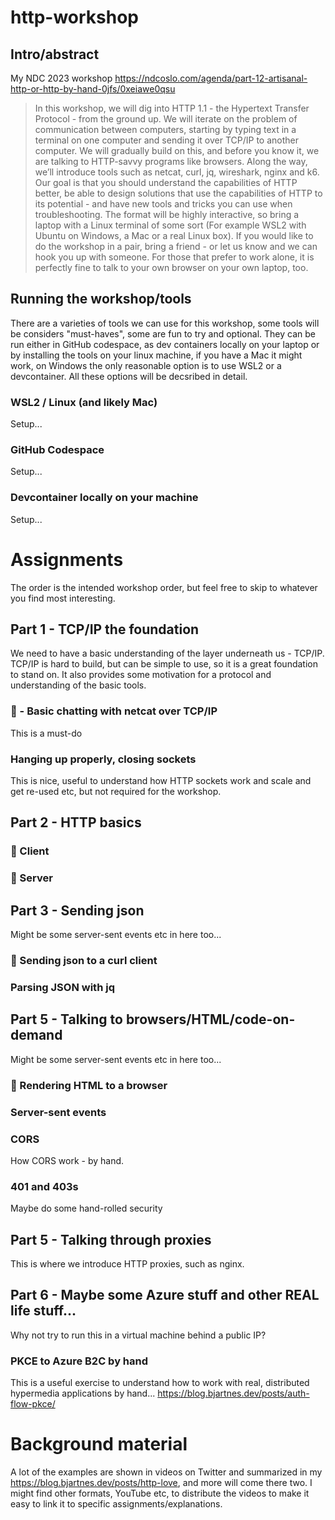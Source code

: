 # http-workshop
## Intro/abstract

My NDC 2023 workshop https://ndcoslo.com/agenda/part-12-artisanal-http-or-http-by-hand-0jfs/0xeiawe0qsu

> In this workshop, we will dig into HTTP 1.1 - the Hypertext Transfer Protocol - from the ground up. We will iterate on the problem of communication between computers, 
> starting by typing text in a terminal on one computer and sending it over TCP/IP to another computer. We will gradually build on this, and before you know it, we are 
> talking to HTTP-savvy programs like browsers. Along the way, we’ll introduce tools such as netcat, curl, jq, wireshark, nginx and k6. Our goal is that you should 
> understand the capabilities of HTTP better, be able to design solutions that use the capabilities of HTTP to its potential - and have new tools and tricks you can use 
> when troubleshooting. The format will be highly interactive, so bring a laptop with a Linux terminal of some sort (For example WSL2 with Ubuntu on Windows, a Mac or a 
> real Linux box). If you would like to do the workshop in a pair, bring a friend - or let us know and we can hook you up with someone. For those that prefer to work 
> alone, it is perfectly fine to talk to your own browser on your own laptop, too.

## Running the workshop/tools
There are a varieties of tools we can use for this workshop, some tools will be considers "must-haves", some are fun to try and optional.
They can be run either in GitHub codespace, as dev containers locally on your laptop or by installing the tools on your linux machine, if you have a Mac it might work, on Windows the only reasonable option is to use WSL2 or a devcontainer. All these options will be decsribed in detail.

### WSL2 / Linux (and likely Mac)
Setup...

### GitHub Codespace
Setup...

### Devcontainer locally on your machine
Setup...

# Assignments
The order is the intended workshop order, but feel free to skip to whatever you find most interesting. 

## Part 1 - TCP/IP the foundation
We need to have a basic understanding of the layer underneath us - TCP/IP. TCP/IP is hard to build, but can be simple to use, so it is a great foundation to stand on.
It also provides some motivation for a protocol and understanding of the basic tools.

### 🧱 - Basic chatting with netcat over TCP/IP
This is a must-do

### Hanging up properly, closing sockets
This is nice, useful to understand how HTTP sockets work and scale and get re-used etc, but not required for the workshop.

## Part 2 - HTTP basics
### 🧱 Client

### 🧱 Server

## Part 3 - Sending json
Might be some server-sent events etc in here too...
### 🧱 Sending json to a curl client

### Parsing JSON with jq

## Part 5 - Talking to browsers/HTML/code-on-demand
Might be some server-sent events etc in here too...
### 🧱 Rendering HTML to a browser

### Server-sent events

### CORS
How CORS work - by hand.


### 401 and 403s
Maybe do some hand-rolled security
## Part 5 - Talking through proxies
This is where we introduce HTTP proxies, such as nginx.

## Part 6 - Maybe some Azure stuff and other REAL life stuff...
Why not try to run this in a virtual machine behind a public IP?

### PKCE to Azure B2C by hand
This is a useful exercise to understand how to work with real, distributed hypermedia applications by hand... 
https://blog.bjartnes.dev/posts/auth-flow-pkce/

# Background material

A lot of the examples are shown in videos on Twitter and summarized in my https://blog.bjartnes.dev/posts/http-love, and more will come there two. I might find other formats, YouTube etc, to distribute the videos to make it easy to link it to specific assignments/explanations.
